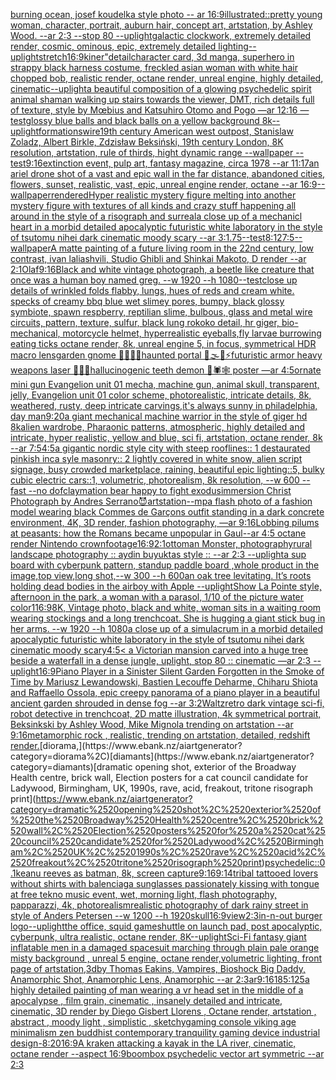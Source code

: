 [burning ocean, josef koudelka style photo -- ar 16:9](https://www.ebank.nz/aiartgenerator?category=burning%2520ocean%2C%2520josef%2520koudelka%2520style%2520photo%2520--%2520ar%252016%3A9)[illustrated::](https://www.ebank.nz/aiartgenerator?category=illustrated%3A%3A)[pretty young woman, character, portrait, auburn hair, concept art, artstation, by Ashley Wood. --ar 2:3 --stop 80 --uplight](https://www.ebank.nz/aiartgenerator?category=pretty%2520young%2520woman%2C%2520character%2C%2520portrait%2C%2520auburn%2520hair%2C%2520concept%2520art%2C%2520artstation%2C%2520by%2520Ashley%2520Wood.%2520--ar%25202%3A3%2520--stop%252080%2520--uplight)[galactic clockwork, extremely detailed render, cosmic, ominous, epic, extremely detailed lighting](https://www.ebank.nz/aiartgenerator?category=galactic%2520clockwork%2C%2520extremely%2520detailed%2520render%2C%2520cosmic%2C%2520ominous%2C%2520epic%2C%2520extremely%2520detailed%2520lighting)[--uplight](https://www.ebank.nz/aiartgenerator?category=--uplight)[stretch](https://www.ebank.nz/aiartgenerator?category=stretch)[16:9](https://www.ebank.nz/aiartgenerator?category=16%3A9)[kiner"](https://www.ebank.nz/aiartgenerator?category=kiner%22)[detail](https://www.ebank.nz/aiartgenerator?category=detail)[character card, 3d manga, superhero in strappy black harness costume, freckled asian woman with white hair chopped bob, realistic render, octane render, unreal engine, highly detailed, cinematic](https://www.ebank.nz/aiartgenerator?category=character%2520card%2C%25203d%2520manga%2C%2520superhero%2520in%2520strappy%2520black%2520harness%2520costume%2C%2520freckled%2520asian%2520woman%2520with%2520white%2520hair%2520chopped%2520bob%2C%2520realistic%2520render%2C%2520octane%2520render%2C%2520unreal%2520engine%2C%2520highly%2520detailed%2C%2520cinematic)[--uplight](https://www.ebank.nz/aiartgenerator?category=--uplight)[a beautiful composition of a glowing psychedelic spirit animal shaman walking up stairs towards the viewer, DMT,  rich details full of texture, style by Mœbius and Katsuhiro Otomo and Pogo —ar 12:16 —test](https://www.ebank.nz/aiartgenerator?category=a%2520beautiful%2520composition%2520of%2520a%2520glowing%2520psychedelic%2520spirit%2520animal%2520shaman%2520walking%2520up%2520stairs%2520towards%2520the%2520viewer%2C%2520DMT%2C%2520%2520rich%2520details%2520full%2520of%2520texture%2C%2520style%2520by%2520M%C5%93bius%2520and%2520Katsuhiro%2520Otomo%2520and%2520Pogo%2520%E2%80%94ar%252012%3A16%2520%E2%80%94test)[glossy blue balls and black balls on a yellow background 8k](https://www.ebank.nz/aiartgenerator?category=glossy%2520blue%2520balls%2520and%2520black%2520balls%2520on%2520a%2520yellow%2520background%25208k)[--uplight](https://www.ebank.nz/aiartgenerator?category=--uplight)[formations](https://www.ebank.nz/aiartgenerator?category=formations)[wire](https://www.ebank.nz/aiartgenerator?category=wire)[19th century American west outpost, Stanislaw Zoladz, Albert Birkle, Zdzisław Beksiński, 19th century London, 8K resolution, artstation, rule of thirds, hight dynamic range --wallpaper --test](https://www.ebank.nz/aiartgenerator?category=19th%2520century%2520American%2520west%2520outpost%2C%2520Stanislaw%2520Zoladz%2C%2520Albert%2520Birkle%2C%2520Zdzis%C5%82aw%2520Beksi%C5%84ski%2C%252019th%2520century%2520London%2C%25208K%2520resolution%2C%2520artstation%2C%2520rule%2520of%2520thirds%2C%2520hight%2520dynamic%2520range%2520--wallpaper%2520--test)[9:16](https://www.ebank.nz/aiartgenerator?category=9%3A16)[extinction event, pulp art, fantasy magazine, circa 1978 --ar 11:17](https://www.ebank.nz/aiartgenerator?category=extinction%2520event%2C%2520pulp%2520art%2C%2520fantasy%2520magazine%2C%2520circa%25201978%2520--ar%252011%3A17)[an ariel drone shot of a vast and epic wall in the far distance, abandoned cities, flowers, sunset, realistic, vast, epic, unreal engine render, octane --ar 16:9](https://www.ebank.nz/aiartgenerator?category=an%2520ariel%2520drone%2520shot%2520of%2520a%2520vast%2520and%2520epic%2520wall%2520in%2520the%2520far%2520distance%2C%2520abandoned%2520cities%2C%2520flowers%2C%2520sunset%2C%2520realistic%2C%2520vast%2C%2520epic%2C%2520unreal%2520engine%2520render%2C%2520octane%2520--ar%252016%3A9)[--wallpaper](https://www.ebank.nz/aiartgenerator?category=--wallpaper)[rendered](https://www.ebank.nz/aiartgenerator?category=rendered)[Hyper realistic mystery figure melting into another mystery figure with textures of all kinds and crazy  stuff happening all around in the style of a risograph and surreal](https://www.ebank.nz/aiartgenerator?category=Hyper%2520realistic%2520mystery%2520figure%2520melting%2520into%2520another%2520mystery%2520figure%2520with%2520textures%2520of%2520all%2520kinds%2520and%2520crazy%2520%2520stuff%2520happening%2520all%2520around%2520in%2520the%2520style%2520of%2520a%2520risograph%2520and%2520surreal)[a close up of a mechanicl heart in a morbid detailed apocalyptic futuristic white laboratory in the style of tsutomu nihei dark cinematic moody scary --ar 3:1](https://www.ebank.nz/aiartgenerator?category=a%2520close%2520up%2520of%2520a%2520mechanicl%2520heart%2520in%2520a%2520morbid%2520detailed%2520apocalyptic%2520futuristic%2520white%2520laboratory%2520in%2520the%2520style%2520of%2520tsutomu%2520nihei%2520dark%2520cinematic%2520moody%2520scary%2520--ar%25203%3A1)[.75](https://www.ebank.nz/aiartgenerator?category=.75)[--test](https://www.ebank.nz/aiartgenerator?category=--test)[8:12](https://www.ebank.nz/aiartgenerator?category=8%3A12)[7:5](https://www.ebank.nz/aiartgenerator?category=7%3A5)[--wallpaper](https://www.ebank.nz/aiartgenerator?category=--wallpaper)[A matte painting of a future living room in the 22nd century, low contrast, ivan laliashvili, Studio Ghibli and Shinkai Makoto, D render --ar 2:1](https://www.ebank.nz/aiartgenerator?category=A%2520matte%2520painting%2520of%2520a%2520future%2520living%2520room%2520in%2520the%252022nd%2520century%2C%2520low%2520contrast%2C%2520ivan%2520laliashvili%2C%2520Studio%2520Ghibli%2520and%2520Shinkai%2520Makoto%2C%2520D%2520render%2520--ar%25202%3A1)[Olaf](https://www.ebank.nz/aiartgenerator?category=Olaf)[9:16](https://www.ebank.nz/aiartgenerator?category=9%3A16)[Black and white vintage photograph, a beetle like creature that once was a human boy named greg. --w 1920 --h 1080](https://www.ebank.nz/aiartgenerator?category=Black%2520and%2520white%2520vintage%2520photograph%2C%2520a%2520beetle%2520like%2520creature%2520that%2520once%2520was%2520a%2520human%2520boy%2520named%2520greg.%2520--w%25201920%2520--h%25201080)[--test](https://www.ebank.nz/aiartgenerator?category=--test)[close up details of wrinkled folds flabby, lungs, hues of reds and cream white. specks of creamy bbq blue wet slimey pores, bumpy, black glossy symbiote, spawn respberry, reptilian slime, bulbous, glass and metal wire circuits,  pattern, texture, sulfur, black lung rokoko detail, hr giger, bio-mechanical, motorcycle helmet, hyperrealistic eyeballs,fly larvae burrowing eating ticks octane render, 8k, unreal engine 5, in focus, symmetrical HDR macro lens](https://www.ebank.nz/aiartgenerator?category=close%2520up%2520details%2520of%2520wrinkled%2520folds%2520flabby%2C%2520lungs%2C%2520hues%2520of%2520reds%2520and%2520cream%2520white.%2520specks%2520of%2520creamy%2520bbq%2520blue%2520wet%2520slimey%2520pores%2C%2520bumpy%2C%2520black%2520glossy%2520symbiote%2C%2520spawn%2520respberry%2C%2520reptilian%2520slime%2C%2520bulbous%2C%2520glass%2520and%2520metal%2520wire%2520circuits%2C%2520%2520pattern%2C%2520texture%2C%2520sulfur%2C%2520black%2520lung%2520rokoko%2520detail%2C%2520hr%2520giger%2C%2520bio-mechanical%2C%2520motorcycle%2520helmet%2C%2520hyperrealistic%2520eyeballs%2Cfly%2520larvae%2520burrowing%2520eating%2520ticks%2520octane%2520render%2C%25208k%2C%2520unreal%2520engine%25205%2C%2520in%2520focus%2C%2520symmetrical%2520HDR%2520macro%2520lens)[garden gnome 🚧🗿🧩🎲haunted portal 🥥🌫🫧⚡️futuristic armor heavy weapons laser 🌈✨🍄hallucinogenic teeth demon 🦑🕷🕸 poster —ar 4:5](https://www.ebank.nz/aiartgenerator?category=garden%2520gnome%2520%F0%9F%9A%A7%F0%9F%97%BF%F0%9F%A7%A9%F0%9F%8E%B2haunted%2520portal%2520%F0%9F%A5%A5%F0%9F%8C%AB%F0%9F%AB%A7%E2%9A%A1%EF%B8%8Ffuturistic%2520armor%2520heavy%2520weapons%2520laser%2520%F0%9F%8C%88%E2%9C%A8%F0%9F%8D%84hallucinogenic%2520teeth%2520demon%2520%F0%9F%A6%91%F0%9F%95%B7%F0%9F%95%B8%2520poster%2520%E2%80%94ar%25204%3A5)[ornate   mini gun Evangelion unit 01 mecha, machine gun, animal skull, transparent, jelly, Evangelion unit 01 color scheme, photorealistic, intricate details, 8k, weathered, rusty, deep intricate carvings,](https://www.ebank.nz/aiartgenerator?category=ornate%2520%2520%2520mini%2520gun%2520Evangelion%2520unit%252001%2520mecha%2C%2520machine%2520gun%2C%2520animal%2520skull%2C%2520transparent%2C%2520jelly%2C%2520Evangelion%2520unit%252001%2520color%2520scheme%2C%2520photorealistic%2C%2520intricate%2520details%2C%25208k%2C%2520weathered%2C%2520rusty%2C%2520deep%2520intricate%2520carvings%2C)[it's always sunny in philadelphia, day man](https://www.ebank.nz/aiartgenerator?category=it%27s%2520always%2520sunny%2520in%2520philadelphia%2C%2520day%2520man)[9:20](https://www.ebank.nz/aiartgenerator?category=9%3A20)[a giant mechanical machine warrior in the style of giger hd 8k](https://www.ebank.nz/aiartgenerator?category=a%2520giant%2520mechanical%2520machine%2520warrior%2520in%2520the%2520style%2520of%2520giger%2520hd%25208k)[alien wardrobe, Pharaonic patterns, atmospheric, highly detailed and intricate, hyper realistic, yellow and blue, sci fi, artstation, octane render, 8k --ar 7:5](https://www.ebank.nz/aiartgenerator?category=alien%2520wardrobe%2C%2520Pharaonic%2520patterns%2C%2520atmospheric%2C%2520highly%2520detailed%2520and%2520intricate%2C%2520hyper%2520realistic%2C%2520yellow%2520and%2520blue%2C%2520sci%2520fi%2C%2520artstation%2C%2520octane%2520render%2C%25208k%2520--ar%25207%3A5)[4:5](https://www.ebank.nz/aiartgenerator?category=4%3A5)[a gigantic nordic style  city with steep rooflines:: 1 destaurated pinkish inca syle masonry:: 2 lightly covered in white snow, alien script signage, busy crowded marketplace, raining, beautiful epic lighting::5, bulky cubic electric cars::1, volumetric, photorealism, 8k resolution, --w 600 --fast --no dof](https://www.ebank.nz/aiartgenerator?category=a%2520gigantic%2520nordic%2520style%2520%2520city%2520with%2520steep%2520rooflines%3A%3A%25201%2520destaurated%2520pinkish%2520inca%2520syle%2520masonry%3A%3A%25202%2520lightly%2520covered%2520in%2520white%2520snow%2C%2520alien%2520script%2520signage%2C%2520busy%2520crowded%2520marketplace%2C%2520raining%2C%2520beautiful%2520epic%2520lighting%3A%3A5%2C%2520bulky%2520cubic%2520electric%2520cars%3A%3A1%2C%2520volumetric%2C%2520photorealism%2C%25208k%2520resolution%2C%2520--w%2520600%2520--fast%2520--no%2520dof)[claymation bear happy to fight exodus](https://www.ebank.nz/aiartgenerator?category=claymation%2520bear%2520happy%2520to%2520fight%2520exodus)[immersion Christ  Photograph by Andres Serrano](https://www.ebank.nz/aiartgenerator?category=immersion%2520Christ%2520%2520Photograph%2520by%2520Andres%2520Serrano)[😈](https://www.ebank.nz/aiartgenerator?category=%F0%9F%98%88)[artstation](https://www.ebank.nz/aiartgenerator?category=artstation)[--mp](https://www.ebank.nz/aiartgenerator?category=--mp)[a flash photo of a fashion model wearing black Commes de Garçons outfit standing in a dark concrete environment, 4K, 3D render, fashion photography, —ar 9:16](https://www.ebank.nz/aiartgenerator?category=a%2520flash%2520photo%2520of%2520a%2520fashion%2520model%2520wearing%2520black%2520Commes%2520de%2520Gar%C3%A7ons%2520outfit%2520standing%2520in%2520a%2520dark%2520concrete%2520environment%2C%25204K%2C%25203D%2520render%2C%2520fashion%2520photography%2C%2520%E2%80%94ar%25209%3A16)[Lobbing pilums at peasants: how the Romans became unpopular in Gaul](https://www.ebank.nz/aiartgenerator?category=Lobbing%2520pilums%2520at%2520peasants%3A%2520how%2520the%2520Romans%2520became%2520unpopular%2520in%2520Gaul)[--ar 4:5 octane render Nintendo crown](https://www.ebank.nz/aiartgenerator?category=--ar%25204%3A5%2520octane%2520render%2520Nintendo%2520crown)[footage](https://www.ebank.nz/aiartgenerator?category=footage)[16:9](https://www.ebank.nz/aiartgenerator?category=16%3A9)[2:1](https://www.ebank.nz/aiartgenerator?category=2%3A1)[ottoman Monster, photography](https://www.ebank.nz/aiartgenerator?category=ottoman%2520Monster%2C%2520photography)[rural landscape photography :: aydin buyuktas style :: --ar 2:3 --uplight](https://www.ebank.nz/aiartgenerator?category=rural%2520landscape%2520photography%2520%3A%3A%2520aydin%2520buyuktas%2520style%2520%3A%3A%2520--ar%25202%3A3%2520--uplight)[a sup board with cyberpunk pattern, standup paddle board ,whole product in the image,top view,long shot,--w 300 --h 600](https://www.ebank.nz/aiartgenerator?category=a%2520sup%2520board%2520with%2520cyberpunk%2520pattern%2C%2520standup%2520paddle%2520board%2520%2Cwhole%2520product%2520in%2520the%2520image%2Ctop%2520view%2Clong%2520shot%2C--w%2520300%2520--h%2520600)[an oak tree levitating. It’s roots holding dead bodies in the air](https://www.ebank.nz/aiartgenerator?category=an%2520oak%2520tree%2520levitating.%2520It%E2%80%99s%2520roots%2520holding%2520dead%2520bodies%2520in%2520the%2520air)[boy with Apple --uplight](https://www.ebank.nz/aiartgenerator?category=boy%2520with%2520Apple%2520--uplight)[Show La Pointe style, afternoon in the park, a woman with a parasol, 1/10 of the picture water color](https://www.ebank.nz/aiartgenerator?category=Show%2520La%2520Pointe%2520style%2C%2520afternoon%2520in%2520the%2520park%2C%2520a%2520woman%2520with%2520a%2520parasol%2C%25201/10%2520of%2520the%2520picture%2520water%2520color)[1](https://www.ebank.nz/aiartgenerator?category=1)[16:9](https://www.ebank.nz/aiartgenerator?category=16%3A9)[8K, Vintage photo, black and white, woman sits in a waiting room wearing stockings and a long trenchcoat. She is hugging a giant stick bug in her arms. --w 1920 --h 1080](https://www.ebank.nz/aiartgenerator?category=8K%2C%2520Vintage%2520photo%2C%2520black%2520and%2520white%2C%2520woman%2520sits%2520in%2520a%2520waiting%2520room%2520wearing%2520stockings%2520and%2520a%2520long%2520trenchcoat.%2520She%2520is%2520hugging%2520a%2520giant%2520stick%2520bug%2520in%2520her%2520arms.%2520--w%25201920%2520--h%25201080)[a close up of a simulacrum in a morbid detailed apocalyptic futuristic white laboratory in the style of tsutomu nihei dark cinematic moody scary](https://www.ebank.nz/aiartgenerator?category=a%2520close%2520up%2520of%2520a%2520simulacrum%2520in%2520a%2520morbid%2520detailed%2520apocalyptic%2520futuristic%2520white%2520laboratory%2520in%2520the%2520style%2520of%2520tsutomu%2520nihei%2520dark%2520cinematic%2520moody%2520scary)[4:5](https://www.ebank.nz/aiartgenerator?category=4%3A5)[< a Victorian mansion carved into a huge tree beside a waterfall in a dense jungle, uplight, stop 80 :: cinematic —ar 2:3 --uplight](https://www.ebank.nz/aiartgenerator?category=%3C%2520a%2520Victorian%2520mansion%2520carved%2520into%2520a%2520huge%2520tree%2520beside%2520a%2520waterfall%2520in%2520a%2520dense%2520jungle%2C%2520uplight%2C%2520stop%252080%2520%3A%3A%2520cinematic%2520%E2%80%94ar%25202%3A3%2520--uplight)[16:9](https://www.ebank.nz/aiartgenerator?category=16%3A9)[Piano Player in a Sinister Silent Garden Forgotten in the Smoke of Time by Mariusz Lewandowski, Bastien Lecouffe Deharme, Chiharu Shiota and Raffaello Ossola, epic creepy panorama of a piano player in a beautiful ancient garden shrouded in dense fog --ar 3:2](https://www.ebank.nz/aiartgenerator?category=Piano%2520Player%2520in%2520a%2520Sinister%2520Silent%2520Garden%2520Forgotten%2520in%2520the%2520Smoke%2520of%2520Time%2520by%2520Mariusz%2520Lewandowski%2C%2520Bastien%2520Lecouffe%2520Deharme%2C%2520Chiharu%2520Shiota%2520and%2520Raffaello%2520Ossola%2C%2520epic%2520creepy%2520panorama%2520of%2520a%2520piano%2520player%2520in%2520a%2520beautiful%2520ancient%2520garden%2520shrouded%2520in%2520dense%2520fog%2520--ar%25203%3A2)[Waltz](https://www.ebank.nz/aiartgenerator?category=Waltz)[retro dark vintage sci-fi, robot detective in trenchcoat, 2D matte illustration, 4k symmetrical portrait, Beksinkski by Ashley Wood, Mike Mignola trending on artstation --ar 9:16](https://www.ebank.nz/aiartgenerator?category=retro%2520dark%2520vintage%2520sci-fi%2C%2520robot%2520detective%2520in%2520trenchcoat%2C%25202D%2520matte%2520illustration%2C%25204k%2520symmetrical%2520portrait%2C%2520Beksinkski%2520by%2520Ashley%2520Wood%2C%2520Mike%2520Mignola%2520trending%2520on%2520artstation%2520--ar%25209%3A16)[metamorphic rock , realistic, trending on artstation, detailed, redshift render.](https://www.ebank.nz/aiartgenerator?category=metamorphic%2520rock%2520%2C%2520realistic%2C%2520trending%2520on%2520artstation%2C%2520detailed%2C%2520redshift%2520render.)[diorama,](https://www.ebank.nz/aiartgenerator?category=diorama%2C)[diamants](https://www.ebank.nz/aiartgenerator?category=diamants)[dramatic opening shot, exterior of the Broadway Health centre, brick wall, Election posters for a cat council candidate for Ladywood, Birmingham, UK, 1990s, rave, acid, freakout, tritone risograph print](https://www.ebank.nz/aiartgenerator?category=dramatic%2520opening%2520shot%2C%2520exterior%2520of%2520the%2520Broadway%2520Health%2520centre%2C%2520brick%2520wall%2C%2520Election%2520posters%2520for%2520a%2520cat%2520council%2520candidate%2520for%2520Ladywood%2C%2520Birmingham%2C%2520UK%2C%25201990s%2C%2520rave%2C%2520acid%2C%2520freakout%2C%2520tritone%2520risograph%2520print)[psychedelic::0.1](https://www.ebank.nz/aiartgenerator?category=psychedelic%3A%3A0.1)[keanu reeves as batman, 8k, screen capture](https://www.ebank.nz/aiartgenerator?category=keanu%2520reeves%2520as%2520batman%2C%25208k%2C%2520screen%2520capture)[9:16](https://www.ebank.nz/aiartgenerator?category=9%3A16)[9:14](https://www.ebank.nz/aiartgenerator?category=9%3A14)[tribal tattooed lovers without shirts with balenciaga sunglasses passionately kissing with tongue at free tekno music event, wet, morning light, flash photography, papparazzi, 4k, photorealism](https://www.ebank.nz/aiartgenerator?category=tribal%2520tattooed%2520lovers%2520without%2520shirts%2520with%2520balenciaga%2520sunglasses%2520passionately%2520kissing%2520with%2520tongue%2520at%2520free%2520tekno%2520music%2520event%2C%2520wet%2C%2520morning%2520light%2C%2520flash%2520photography%2C%2520papparazzi%2C%25204k%2C%2520photorealism)[realistic photography of dark rainy street in style of Anders Petersen --w 1200 --h 1920](https://www.ebank.nz/aiartgenerator?category=realistic%2520photography%2520of%2520dark%2520rainy%2520street%2520in%2520style%2520of%2520Anders%2520Petersen%2520--w%25201200%2520--h%25201920)[skull](https://www.ebank.nz/aiartgenerator?category=skull)[16:9](https://www.ebank.nz/aiartgenerator?category=16%3A9)[view](https://www.ebank.nz/aiartgenerator?category=view)[2:3](https://www.ebank.nz/aiartgenerator?category=2%3A3)[in-n-out burger logo](https://www.ebank.nz/aiartgenerator?category=in-n-out%2520burger%2520logo)[--uplight](https://www.ebank.nz/aiartgenerator?category=--uplight)[the office, squid game](https://www.ebank.nz/aiartgenerator?category=the%2520office%2C%2520squid%2520game)[shuttle on launch pad, post apocalyptic, cyberpunk, ultra realistic, octane render, 8K](https://www.ebank.nz/aiartgenerator?category=shuttle%2520on%2520launch%2520pad%2C%2520post%2520apocalyptic%2C%2520cyberpunk%2C%2520ultra%2520realistic%2C%2520octane%2520render%2C%25208K)[--uplight](https://www.ebank.nz/aiartgenerator?category=--uplight)[Sci-Fi fantasy giant inflatable men in a damaged spacesuit marching through plain pale orange misty background , unreal 5 engine, octane render,volumetric lighting, front page of artstation,3d](https://www.ebank.nz/aiartgenerator?category=Sci-Fi%2520fantasy%2520giant%2520inflatable%2520men%2520in%2520a%2520damaged%2520spacesuit%2520marching%2520through%2520plain%2520pale%2520orange%2520misty%2520background%2520%2C%2520unreal%25205%2520engine%2C%2520octane%2520render%2Cvolumetric%2520lighting%2C%2520front%2520page%2520of%2520artstation%2C3d)[by Thomas Eakins, Vampires, Bioshock Big Daddy, Anamorphic Shot, Anamorphic Lens, Anamorphic --ar 2:3](https://www.ebank.nz/aiartgenerator?category=by%2520Thomas%2520Eakins%2C%2520Vampires%2C%2520Bioshock%2520Big%2520Daddy%2C%2520Anamorphic%2520Shot%2C%2520Anamorphic%2520Lens%2C%2520Anamorphic%2520--ar%25202%3A3)[ar9:16](https://www.ebank.nz/aiartgenerator?category=ar9%3A16)[185:125](https://www.ebank.nz/aiartgenerator?category=185%3A125)[a highly detailed painting of man wearing a vr head set in the middle of a apocalypse , film grain, cinematic , insanely detailed and intricate, cinematic, 3D render by Diego Gisbert Llorens , Octane render, artstation , abstract , moody light , simplistic , sketchy](https://www.ebank.nz/aiartgenerator?category=a%2520highly%2520detailed%2520painting%2520of%2520man%2520wearing%2520a%2520vr%2520head%2520set%2520in%2520the%2520middle%2520of%2520a%2520apocalypse%2520%2C%2520film%2520grain%2C%2520cinematic%2520%2C%2520insanely%2520detailed%2520and%2520intricate%2C%2520cinematic%2C%25203D%2520render%2520by%2520Diego%2520Gisbert%2520Llorens%2520%2C%2520Octane%2520render%2C%2520artstation%2520%2C%2520abstract%2520%2C%2520moody%2520light%2520%2C%2520simplistic%2520%2C%2520sketchy)[gaming console viking age minimalism zen buddhist contemporary tranquility gaming device industrial design](https://www.ebank.nz/aiartgenerator?category=gaming%2520console%2520viking%2520age%2520minimalism%2520zen%2520buddhist%2520contemporary%2520tranquility%2520gaming%2520device%2520industrial%2520design)[-](https://www.ebank.nz/aiartgenerator?category=-)[8:20](https://www.ebank.nz/aiartgenerator?category=8%3A20)[16:9](https://www.ebank.nz/aiartgenerator?category=16%3A9)[A kraken attacking a kayak in the LA river, cinematic, octane render --aspect 16:9](https://www.ebank.nz/aiartgenerator?category=A%2520kraken%2520attacking%2520a%2520kayak%2520in%2520the%2520LA%2520river%2C%2520cinematic%2C%2520octane%2520render%2520--aspect%252016%3A9)[boombox psychedelic vector art symmetric --ar 2:3](https://www.ebank.nz/aiartgenerator?category=boombox%2520psychedelic%2520vector%2520art%2520symmetric%2520--ar%25202%3A3)